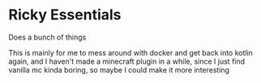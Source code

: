 # Ricky Essentials

Does a bunch of things

This is mainly for me to mess around with docker and get back into kotlin again,
and I haven't made a minecraft plugin in a while, since I just find vanilla mc kinda boring,
so maybe I could make it more interesting